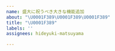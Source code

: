 ```yaml
---
name: 盛大に祝うべき大きな機能追加
about: "\U0001F389\U0001F389\U0001F389"
title: "\U0001F389"
labels: ''
assignees: hideyuki-matsuyama

---
```



